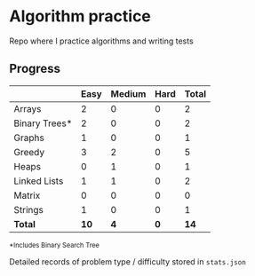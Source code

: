 # Algorithm practice

Repo where I practice algorithms and writing tests

<!-- These problems are a mix from various algorithm-practice sites, such as AlgoExpert, Leetcode, etc. -->

<!-- todo: display the json data in some online visualization (probably with github pages) -->
<!-- todo: add specific commands for testing difficulties -->

## Progress

<!-- On sites where 'Very Hard' is not a difficulty, I have added problems with a <35% success rate -->
|               | Easy     | Medium   | Hard     | Total    |
| ------------- | -------- | -------- | -------- | -------- |
| Arrays        | 2        | 0        | 0        | 2        |
| Binary Trees* | 2        | 0        | 0        | 2        |
| Graphs        | 1        | 0        | 0        | 1        |
| Greedy        | 3        | 2        | 0        | 5        |
| Heaps         | 0        | 1        | 0        | 1        |
| Linked Lists  | 1        | 1        | 0        | 2        |
| Matrix        | 0        | 0        | 0        | 0        |
| Strings       | 1        | 0        | 0        | 1        |
| **Total**     | **10**   | **4**    | **0**    | **14**   |

<sup>*Includes Binary Search Tree</sup>

Detailed records of problem type / difficulty stored in `stats.json`

<!--
  List of types to add to the graph (when attempted):
    Searching
    Sorting
    Stacks
    Recursion
    Dynamic Programming
    Trie
-->
